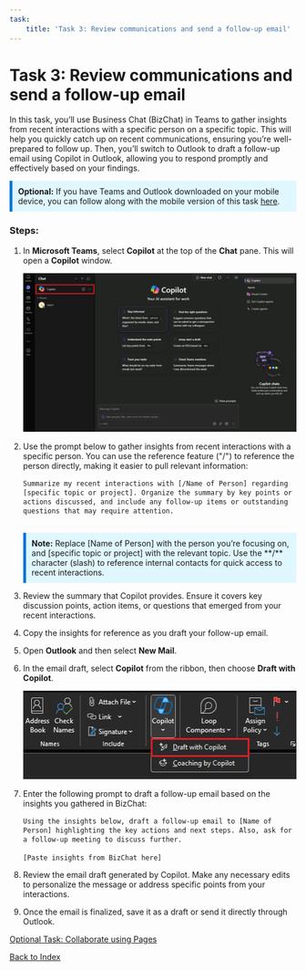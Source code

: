 ```yaml
---
task:
    title: 'Task 3: Review communications and send a follow-up email'
---
```


# Task 3: Review communications and send a follow-up email


In this task, you’ll use Business Chat (BizChat) in Teams to gather insights from recent interactions with a specific person on a specific topic. This will help you quickly catch up on recent communications, ensuring you’re well-prepared to follow up. Then, you’ll switch to Outlook to draft a follow-up email using Copilot in Outlook, allowing you to respond promptly and effectively based on your findings.

<div style="background-color: #e0f7ff; padding: 10px; border-left: 5px solid #0078D4;">
    <strong>Optional:</strong> If you have Teams and Outlook downloaded on your mobile device, you can follow along with the mobile version of this task 
    <a href="https://microsoftlearning.github.io/Microsoft-365-Copilot-Immersion-Experience/Instructions/Labs/PubSec/Task_3_mobile.html" target="_blank">here</a>.
</div>

### Steps:

1. In **Microsoft Teams**, select **Copilot** at the top of the **Chat** pane.  This will open a **Copilot** window.
    
    ![screenshot showing BizChat within Teams.](../Media/business-chat-in-teams.png)

1. Use the prompt below to gather insights from recent interactions with a specific person. You can use the reference feature ("/") to reference the person directly, making it easier to pull relevant information:

    ```text
    Summarize my recent interactions with [/Name of Person] regarding [specific topic or project]. Organize the summary by key points or actions discussed, and include any follow-up items or outstanding questions that may require attention.
    ```
    <BR>
    <div style="background-color: #e0f7ff; padding: 10px; border-left: 5px solid #0078D4;">
    <strong>Note:</strong>
    Replace [Name of Person] with the person you’re focusing on, and [specific topic or project] with the relevant topic. Use the **/** character (slash) to reference internal contacts for quick access to recent interactions.
    </div>

1. Review the summary that Copilot provides. Ensure it covers key discussion points, action items, or questions that emerged from your recent interactions.

1. Copy the insights for reference as you draft your follow-up email.

1. Open **Outlook** and then select **New Mail**.

1. In the email draft, select **Copilot** from the ribbon, then choose **Draft with Copilot**.

    ![screenshot showing draft with copilot in Outlook.](../Media/copilot-outlook-desktop.png)


1. Enter the following prompt to draft a follow-up email based on the insights you gathered in BizChat:

    ```text
    Using the insights below, draft a follow-up email to [Name of Person] highlighting the key actions and next steps. Also, ask for a follow-up meeting to discuss further.

    [Paste insights from BizChat here]
    ```
1. Review the email draft generated by Copilot. Make any necessary edits to personalize the message or address specific points from your interactions.

1.  Once the email is finalized, save it as a draft or send it directly through Outlook.

[Optional Task: Collaborate using Pages](https://microsoftlearning.github.io/Microsoft-365-Copilot-Immersion-Experience/Instructions/Labs/PubSec/Optional_Task_1.html)

[Back to Index](https://microsoftlearning.github.io/Microsoft-365-Copilot-Immersion-Experience/)